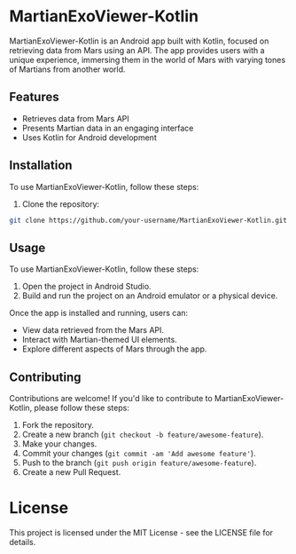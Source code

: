 # MartianExoViewer-Kotlin

MartianExoViewer-Kotlin is an Android app built with Kotlin, focused on retrieving data from Mars using an API. The app provides users with a unique experience, immersing them in the world of Mars with varying tones of Martians from another world.

## Features

- Retrieves data from Mars API
- Presents Martian data in an engaging interface
- Uses Kotlin for Android development

## Installation

To use MartianExoViewer-Kotlin, follow these steps:

1. Clone the repository:

```bash
git clone https://github.com/your-username/MartianExoViewer-Kotlin.git
```
## Usage

To use MartianExoViewer-Kotlin, follow these steps:

1. Open the project in Android Studio.
2. Build and run the project on an Android emulator or a physical device.

Once the app is installed and running, users can:

- View data retrieved from the Mars API.
- Interact with Martian-themed UI elements.
- Explore different aspects of Mars through the app.

## Contributing

Contributions are welcome! If you'd like to contribute to MartianExoViewer-Kotlin, please follow these steps:

1. Fork the repository.
2. Create a new branch (`git checkout -b feature/awesome-feature`).
3. Make your changes.
4. Commit your changes (`git commit -am 'Add awesome feature'`).
5. Push to the branch (`git push origin feature/awesome-feature`).
6. Create a new Pull Request.

#   License
This project is licensed under the MIT License - see the LICENSE file for details.

